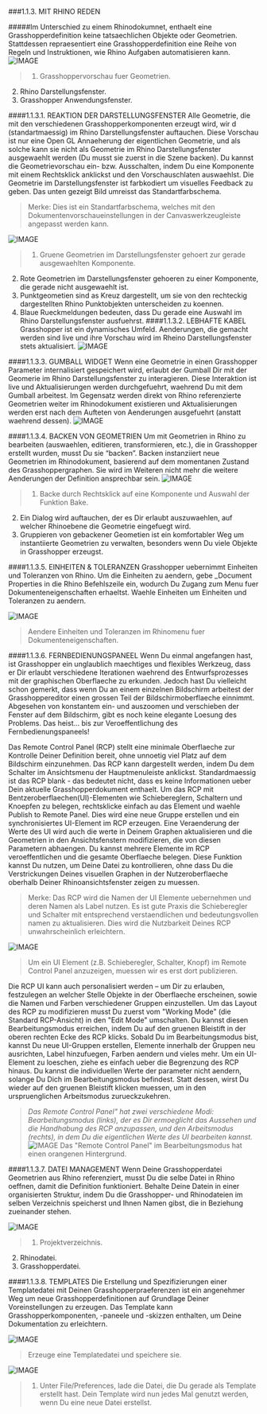 ﻿###1.1.3. MIT RHINO REDEN

#####Im Unterschied zu einem Rhinodokumnet, enthaelt eine Grasshopperdefinition keine tatsaechlichen Objekte oder Geometrien. Stattdessen repraesentiert eine Grasshopperdefinition eine Reihe von Regeln und Instruktionen, wie Rhino Aufgaben automatisieren kann. 
![IMAGE](images/1-1-3/1-1-3_001-talking-to-rhino.png)
>1. Grasshoppervorschau fuer Geometrien.
2. Rhino Darstellungsfenster.
3. Grasshopper Anwendungsfenster.




####1.1.3.1. REAKTION DER DARSTELLUNGSFENSTER
Alle Geometrie, die mit den verschiedenen Grasshopperkomponenten  erzeugt wird, wir d (standartmaessig) im Rhino Darstellungsfenster auftauchen. Diese Vorschau ist nur eine Open GL
Annaeherung der eigentlichen Geometrie, und als solche kann sie nicht als Geometrie im Rhino Darstellungsfenster ausgewaehlt werden (Du musst sie zuerst in die Szene backen). Du kannst die Geometrievorschau ein- bzw. Ausschalten, indem Du eine Komponente mit einem Rechtsklick anklickst und den Vorschauschlaten auswaehlst. Die Geometrie im Darstellungsfenster ist farbkodiert um visuelles Feedback zu geben. Das unten gezeigt Bild umreisst das Standartfarbschema. 
>Merke: Dies ist ein Standartfarbschema, welches mit den Dokumentenvorschaueinstellungen in der Canvaswerkzeugleiste angepasst werden kann.

![IMAGE](images/1-1-3/1-1-3_002-viewport-feedback.png)
>1. Gruene Geometrien im Darstellungsfenster gehoert zur gerade ausgewaehlten Komponente.
2. Rote Geometrien im Darstellungsfenster gehoeren zu einer Komponente, die gerade nicht ausgewaehlt ist.
3. Punktgeometien sind as Kreuz dargestellt, um sie von den rechteckig dargestellten Rhino Punktobjekten unterscheiden zu koennen.
4. Blaue Rueckmeldungen bedeuten, dass Du gerade eine Auswahl im Rhino Darstellungsfenster ausfuehrst. 
####1.1.3.2. LEBHAFTE KABEL
Grasshopper ist ein dynamisches Umfeld. Aenderungen, die gemacht werden sind live und ihre Vorschau wird im Rheino Darstellungsfenster stets aktualisiert. 
![IMAGE](images/1-1-3/1-1-3_003-live-wires.png)

####1.1.3.3. GUMBALL WIDGET
Wenn eine Geometrie in einen Grasshopper Parameter internalisiert gespeichert wird, erlaubt der Gumball Dir mit der Geomerie im Rhino Darstellungsfenster zu interagieren. Diese Interaktion ist live und Aktualisierungen werden durchgefuehrt, waehrend Du mit dem Gumball arbeitest. Im Gegensatz werden direkt von Rhino referenzierte Geometrien weiter im Rhinodokument existieren und Aktualisierungen werden erst nach dem Aufteten von Aenderungen ausgefuehrt (anstatt waehrend dessen).
![IMAGE](images/1-1-3/1-1-3_004-gumball.png)

####1.1.3.4. BACKEN VON GEOMETRIEN
Um mit Geometrien in Rhino zu bearbeiten (auswaehlen, editieren, transformieren, etc.), die in Grasshopper erstellt wurden, musst Du sie “backen”. Backen instanziiert neue Geometrien im Rhinodokument, basierend auf dem momentanen Zustand des Grasshoppergraphen. Sie wird im Weiteren nicht mehr die weitere Aenderungen der Definition ansprechbar sein.
![IMAGE](images/1-1-3/1-1-3_005-baking.png)
>1. Backe durch Rechtsklick auf eine Komponente und Auswahl der Funktion Bake.
2. Ein Dialog wird auftauchen, der es Dir erlaubt auszuwaehlen, auf welcher Rhinoebene die Geometrie eingefuegt wird.
3. Gruppieren von gebackener Geometien ist ein komfortabler Weg um instantiierte Geometrien zu verwalten, besonders wenn Du viele Objekte in Grasshopper erzeugst. 

####1.1.3.5. EINHEITEN & TOLERANZEN
Grasshopper uebernimmt Einheiten und Toleranzen von Rhino. Um die Einheiten zu aendern, gebe _Document Properties in die Rhino Befehlszeile ein, wodurch Du Zugang zum Menu fuer Dokumenteneigenschaften erhaeltst. Waehle Einheiten um Einheiten und Toleranzen zu aendern.

![IMAGE](images/1-1-3/1-1-3_006-units.png)
>Aendere Einheiten und Toleranzen im Rhinomenu fuer Dokumenteneigenschaften.

####1.1.3.6. FERNBEDIENUNGSPANEEL
Wenn Du einmal angefangen hast, ist Grasshopper ein unglaublich maechtiges und flexibles Werkzeug, dass er Dir erlaubt verschiedene Iterationen waehrend des Entwurfsprozesses mit der graphischen Oberflaeche zu erkunden.
Jedoch hast Du vielleicht schon gemerkt, dass wenn Du an einem einzelnen Bildschirm arbeitest der Grasshoppereditor einen grossen Teil der Bildschirmoberflaeche einnimmt. Abgesehen von  konstantem ein- und auszoomen und verschieben der Fenster auf dem Bildschirm, gibt es noch keine elegante Loesung des Problems. Das heist… bis zur Veroeffentlichung des Fernbedienungspaneels!

Das Remote Control Panel (RCP) stellt eine minimale Oberflaeche zur Kontrolle Deiner Definition bereit, ohne unnoetig viel Platz auf dem Bildschirm einzunehmen. Das RCP kann dargestellt werden, indem Du dem Schalter im Ansichtsmenu der Hauptmenuleiste anklickst. Standardmaessig ist das RCP blank - das bedeutet nicht, dass es keine Informationen ueber Dein aktuelle Grasshopperdokument enthaelt. Um das RCP mit Bentzeroberflaechen(UI)-Elementen wie Schiebereglern, Schaltern und Knoepfen zu belegen, rechtsklicke einfach au das Element und waehle Publish to Remote Panel. Dies wird eine neue Gruppe erstellen und ein synchronisiertes UI-Element im RCP erzeugen. Eine Veraenderung der Werte des UI wird auch die werte in Deinem Graphen aktualisieren und die Geometrien in den Ansichtsfenstern modifizieren, die von diesen Parametern abhaengen. Du kannst mehrere Elemente im RCP veroeffentlichen und die gesamte Oberflaeche belegen. Diese Funktion kannst Du nutzen, um Deine Datei zu kontrollieren, ohne dass Du die Verstrickungen Deines visuellen Graphen in der Nutzeroberflaeche oberhalb Deiner Rhinoansichtsfenster zeigen zu muessen.

>Merke: Das RCP wird die Namen der UI Elemente uebernehmen und deren Namen als Label nutzen. Es ist gute Praxis die Schieberegler und Schalter mit entsprechend verstaendlichen und bedeutungsvollen namen zu aktualisieren. Dies wird die Nutzbarkeit Deines RCP unwahrscheinlich erleichtern.

![IMAGE](images/1-1-3/1-1-3_007-remote-control1.png)
> Um ein UI Element (z.B. Schieberegler, Schalter, Knopf) im Remote Control Panel anzuzeigen, muessen wir es erst dort publizieren.

Die RCP UI kann auch personalisiert werden – um Dir zu erlauben, festzulegen an welcher Stelle Objekte in der Oberflaeche erscheinen, sowie die Namen und Farben verschiedener Gruppen einzustellen. Um das Layout des RCP zu modifizieren musst Du zuerst vom "Working Mode" (die Standard RCP-Ansicht) in den "Edit Mode" umschalten. Du kannst diesen Bearbeitungsmodus erreichen, indem Du auf den gruenen Bleistift in der oberen rechten Ecke des RCP klicks. Sobald Du im Bearbeitungsmodus bist, kannst Du neue UI-Gruppen erstellen, Elemente innerhalb der Gruppen neu ausrichten, Label hinzufuegen, Farben aendern und vieles mehr. Um ein UI-Element zu loeschen, ziehe es einfach ueber die Begrenzung des RCP hinaus. Du kannst die individuellen Werte der parameter nicht aendern, solange Du Dich im Bearbeitungsmodus befindest. Statt dessen, wirst Du wieder auf den gruenen Bleistift klicken muessen, um in den urspruenglichen Arbeitsmodus zurueckzukehren.

>_Das Remote Control Panel" hat zwei verschiedene Modi: Bearbeitungsmodus (links), der es Dir ermoeglicht das Aussehen und die Handhabung des RCP anzupassen, und den Arbeitsmodus (rechts), in dem Du die eigentlichen Werte des UI bearbeiten kannst._
![IMAGE](images/1-1-3/1-1-3_008-remote2.png)
>Das "Remote Control Panel" im Bearbeitungsmodus hat einen orangenen Hintergrund.




####1.1.3.7. DATEI MANAGEMENT
Wenn Deine Grasshopperdatei Geometrien aus Rhino referenziert, musst Du die selbe Datei in Rhino oeffnen, damit die Definition funktioniert. Behalte Deine Datein in einer organisierten Struktur, indem Du die Grasshopper- und Rhinodateien im selben Verzeichnis speicherst und Ihnen Namen gibst, die in Beziehung zueinander stehen.

![IMAGE](images/1-1-3/1-1-3_009-file-management.png)
>1. Projektverzeichnis.
2. Rhinodatei.
3. Grasshopperdatei.

####1.1.3.8. TEMPLATES
Die Erstellung und Spezifizierungen einer Templatedatei mit Deinen Grasshopperpraeferenzen ist ein angenehmer Weg um neue Grasshopperdefinitionen auf Grundlage Deiner Voreinstellungen zu erzeugen. Das Template kann Grasshopperkomponenten, -paneele und -skizzen enthalten, um Deine Dokumentation zu erleichtern.


![IMAGE](images/1-1-3/1-1-3_010-templates.png)
>Erzeuge eine Templatedatei und speichere sie.

![IMAGE](images/1-1-3/1-1-3_011-templates2.png)
>1. Unter File/Preferences, lade die Datei, die Du gerade als Template erstellt hast. Dein Template wird nun jedes Mal genutzt werden, wenn Du eine neue Datei erstellst.

